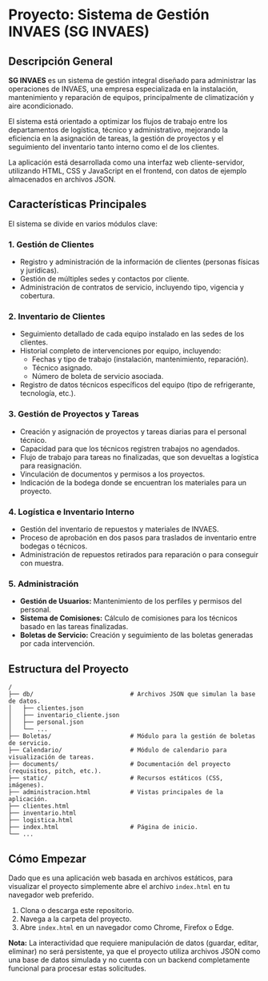 # Proyecto: Sistema de Gestión INVAES (SG INVAES)

## Descripción General

**SG INVAES** es un sistema de gestión integral diseñado para administrar las operaciones de INVAES, una empresa especializada en la instalación, mantenimiento y reparación de equipos, principalmente de climatización y aire acondicionado.

El sistema está orientado a optimizar los flujos de trabajo entre los departamentos de logística, técnico y administrativo, mejorando la eficiencia en la asignación de tareas, la gestión de proyectos y el seguimiento del inventario tanto interno como el de los clientes.

La aplicación está desarrollada como una interfaz web cliente-servidor, utilizando HTML, CSS y JavaScript en el frontend, con datos de ejemplo almacenados en archivos JSON.

## Características Principales

El sistema se divide en varios módulos clave:

### 1. Gestión de Clientes
- Registro y administración de la información de clientes (personas físicas y jurídicas).
- Gestión de múltiples sedes y contactos por cliente.
- Administración de contratos de servicio, incluyendo tipo, vigencia y cobertura.

### 2. Inventario de Clientes
- Seguimiento detallado de cada equipo instalado en las sedes de los clientes.
- Historial completo de intervenciones por equipo, incluyendo:
    - Fechas y tipo de trabajo (instalación, mantenimiento, reparación).
    - Técnico asignado.
    - Número de boleta de servicio asociada.
- Registro de datos técnicos específicos del equipo (tipo de refrigerante, tecnología, etc.).

### 3. Gestión de Proyectos y Tareas
- Creación y asignación de proyectos y tareas diarias para el personal técnico.
- Capacidad para que los técnicos registren trabajos no agendados.
- Flujo de trabajo para tareas no finalizadas, que son devueltas a logística para reasignación.
- Vinculación de documentos y permisos a los proyectos.
- Indicación de la bodega donde se encuentran los materiales para un proyecto.

### 4. Logística e Inventario Interno
- Gestión del inventario de repuestos y materiales de INVAES.
- Proceso de aprobación en dos pasos para traslados de inventario entre bodegas o técnicos.
- Administración de repuestos retirados para reparación o para conseguir con muestra.

### 5. Administración
- **Gestión de Usuarios:** Mantenimiento de los perfiles y permisos del personal.
- **Sistema de Comisiones:** Cálculo de comisiones para los técnicos basado en las tareas finalizadas.
- **Boletas de Servicio:** Creación y seguimiento de las boletas generadas por cada intervención.

## Estructura del Proyecto

```
/
├── db/                           # Archivos JSON que simulan la base de datos.
│   ├── clientes.json
│   ├── inventario_cliente.json
│   ├── personal.json
│   └── ...
├── Boletas/                      # Módulo para la gestión de boletas de servicio.
├── Calendario/                   # Módulo de calendario para visualización de tareas.
├── documents/                    # Documentación del proyecto (requisitos, pitch, etc.).
├── static/                       # Recursos estáticos (CSS, imágenes).
├── administracion.html           # Vistas principales de la aplicación.
├── clientes.html
├── inventario.html
├── logistica.html
├── index.html                    # Página de inicio.
└── ...
```

## Cómo Empezar

Dado que es una aplicación web basada en archivos estáticos, para visualizar el proyecto simplemente abre el archivo `index.html` en tu navegador web preferido.

1.  Clona o descarga este repositorio.
2.  Navega a la carpeta del proyecto.
3.  Abre `index.html` en un navegador como Chrome, Firefox o Edge.

**Nota:** La interactividad que requiere manipulación de datos (guardar, editar, eliminar) no será persistente, ya que el proyecto utiliza archivos JSON como una base de datos simulada y no cuenta con un backend completamente funcional para procesar estas solicitudes.